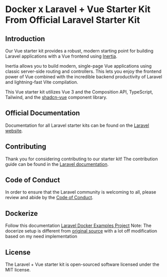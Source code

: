 # Docker x Laravel + Vue Starter Kit From Official Laravel Starter Kit

## Introduction

Our Vue starter kit provides a robust, modern starting point for building Laravel applications with a Vue frontend using [Inertia](https://inertiajs.com).

Inertia allows you to build modern, single-page Vue applications using classic server-side routing and controllers. This lets you enjoy the frontend power of Vue combined with the incredible backend productivity of Laravel and lightning-fast Vite compilation.

This Vue starter kit utilizes Vue 3 and the Composition API, TypeScript, Tailwind, and the [shadcn-vue](https://www.shadcn-vue.com) component library.

## Official Documentation

Documentation for all Laravel starter kits can be found on the [Laravel website](https://laravel.com/docs/starter-kits).

## Contributing

Thank you for considering contributing to our starter kit! The contribution guide can be found in the [Laravel documentation](https://laravel.com/docs/contributions).

## Code of Conduct

In order to ensure that the Laravel community is welcoming to all, please review and abide by the [Code of Conduct](https://laravel.com/docs/contributions#code-of-conduct).

## Dockerize
Follow this documentation [Laravel Docker Examples Project](https://github.com/indra-yana/laravel12-starter/blob/main/docker/README.md)
Note: The docerize setup is different from [original source](https://github.com/dockersamples/laravel-docker-examples) with a lot off modification based on my need implementation

## License

The Laravel + Vue starter kit is open-sourced software licensed under the MIT license.
